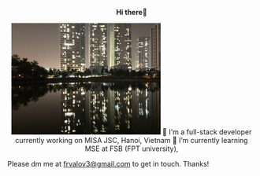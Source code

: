 <p align="center" style="font-size:30"><b>Hi there👋</b></p>
<p align="center">
  <img src="https://github.com/frvalov3/frvalov3/blob/main/27974B32-DA85-48B5-8682-88CABC5AA625_1_105_c.jpeg" width="60%" title="hover text">
  </hr>
  🔭 I'm a full-stack developer currently working on MISA JSC, Hanoi, Vietnam 
  🌱 I’m currently learning MSE at FSB (FPT university), 
</p>

Please dm me at frvalov3@gmail.com to get in touch. Thanks!
<!--
**frvalov3/frvalov3** is a ✨ _special_ ✨ repository because its `README.md` (this file) appears on your GitHub profile.

Here are some ideas to get you started:
 
